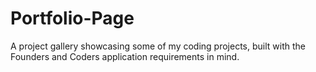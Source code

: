 # Portfolio-Page
A project gallery showcasing some of my coding projects, built with the Founders and Coders application requirements in mind.
